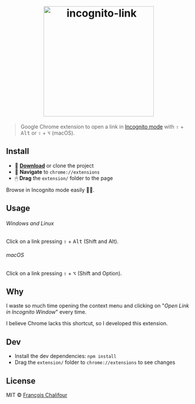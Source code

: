 <h1 align="center">
  <img src="https://cdn.rawgit.com/francoischalifour/incognito-link/master/logo.svg" width="300" alt="incognito-link">
</h1>

> Google Chrome extension to open a link in [Incognito mode](https://support.google.com/chromebook/answer/95464) with <kbd>⇧</kbd> + <kbd>Alt</kbd> or <kbd>⇧</kbd> + <kbd>⌥</kbd> (macOS).

## Install

* 💾 **[Download](https://github.com/francoischalifour/incognito-link/archive/master.zip)** or clone the project
* 🔗 **Navigate** to `chrome://extensions`
* 🖱 **Drag** the `extension/` folder to the page

Browse in Incognito mode easily 👻🔗.

## Usage

###### Windows and Linux

Click on a link pressing <kbd>⇧</kbd> + <kbd>Alt</kbd> (Shift and Alt).

###### macOS

Click on a link pressing <kbd>⇧</kbd> + <kbd>⌥</kbd> (Shift and Option).

## Why

I waste so much time opening the context menu and clicking on "*Open Link in Incognito Window*" every time.

I believe Chrome lacks this shortcut, so I developed this extension.

## Dev

* Install the dev dependencies: `npm install`
* Drag the `extension/` folder to `chrome://extensions` to see changes

## License

MIT © [François Chalifour](http://francoischalifour.com)
